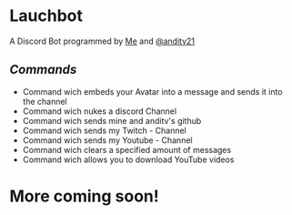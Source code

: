 # Lauchbot
A Discord Bot programmed by [Me](https://github.com/Lauchschwert) and [@anditv21](https://github.com/anditv21)
## <b>_Commands_</b>
- Command wich embeds your Avatar into a message and sends it into the channel
- Command wich nukes a discord Channel
- Command wich sends mine and anditv's github
- Command wich sends my Twitch - Channel
- Command wich sends my Youtube - Channel
- Command wich clears a specified amount of messages
- Command wich allows you to download YouTube videos
# More coming soon!
